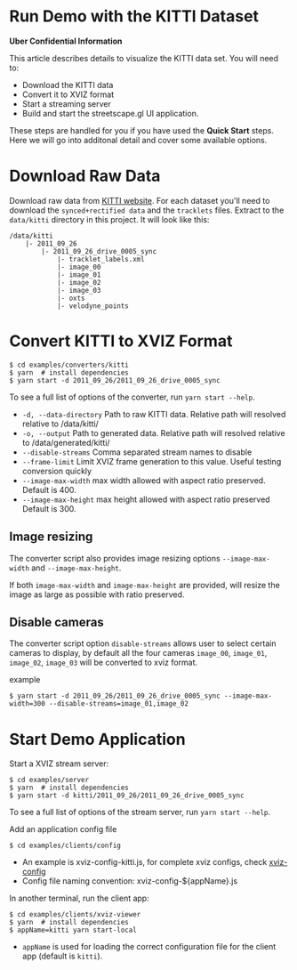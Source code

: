 # Run Demo with the KITTI Dataset

**Uber Confidential Information**

This article describes details to visualize the KITTI data set. You will need to:

- Download the KITTI data
- Convert it to XVIZ format
- Start a streaming server
- Build and start the streetscape.gl UI application.

These steps are handled for you if you have used the **Quick Start** steps. Here we will go into
additonal detail and cover some available options.

# Download Raw Data

Download raw data from [KITTI website](http://www.cvlibs.net/datasets/kitti/raw_data.php). For each
dataset you'll need to download the `synced+rectified data` and the `tracklets` files. Extract to
the `data/kitti` directory in this project. It will look like this:

```
/data/kitti
    |- 2011_09_26
        |- 2011_09_26_drive_0005_sync
            |- tracklet_labels.xml
            |- image_00
            |- image_01
            |- image_02
            |- image_03
            |- oxts
            |- velodyne_points
```

# Convert KITTI to XVIZ Format

```
$ cd examples/converters/kitti
$ yarn  # install dependencies
$ yarn start -d 2011_09_26/2011_09_26_drive_0005_sync
```

To see a full list of options of the converter, run `yarn start --help`.

- `-d, --data-directory` Path to raw KITTI data. Relative path will resolved relative to
  /data/kitti/
- `-o, --output` Path to generated data. Relative path will resolved relative to
  /data/generated/kitti/
- `--disable-streams` Comma separated stream names to disable
- `--frame-limit` Limit XVIZ frame generation to this value. Useful testing conversion quickly
- `--image-max-width` max width allowed with aspect ratio preserved. Default is 400.
- `--image-max-height` max height allowed with aspect ratio preserved Default is 300.

## Image resizing

The converter script also provides image resizing options `--image-max-width` and
`--image-max-height`.

If both `image-max-width` and `image-max-height` are provided, will resize the image as large as
possible with ratio preserved.

## Disable cameras

The converter script option `disable-streams` allows user to select certain cameras to display, by
default all the four cameras `image_00`, `image_01`, `image_02`, `image_03` will be converted to
xviz format.

example

```
$ yarn start -d 2011_09_26/2011_09_26_drive_0005_sync --image-max-width=300 --disable-streams=image_01,image_02
```

# Start Demo Application

Start a XVIZ stream server:

```
$ cd examples/server
$ yarn  # install dependencies
$ yarn start -d kitti/2011_09_26/2011_09_26_drive_0005_sync
```

To see a full list of options of the stream server, run `yarn start --help`.

Add an application config file

```
$ cd examples/clients/config
```

- An example is xviz-config-kitti.js, for complete xviz configs, check
  [xviz-config](https://github.com/uber/xviz/blob/master/docs/api-reference/xviz-configuration.md)
- Config file naming convention: xviz-config-${appName}.js

In another terminal, run the client app:

```
$ cd examples/clients/xviz-viewer
$ yarn  # install dependencies
$ appName=kitti yarn start-local
```

- `appName` is used for loading the correct configuration file for the client app (default is
  `kitti`).
